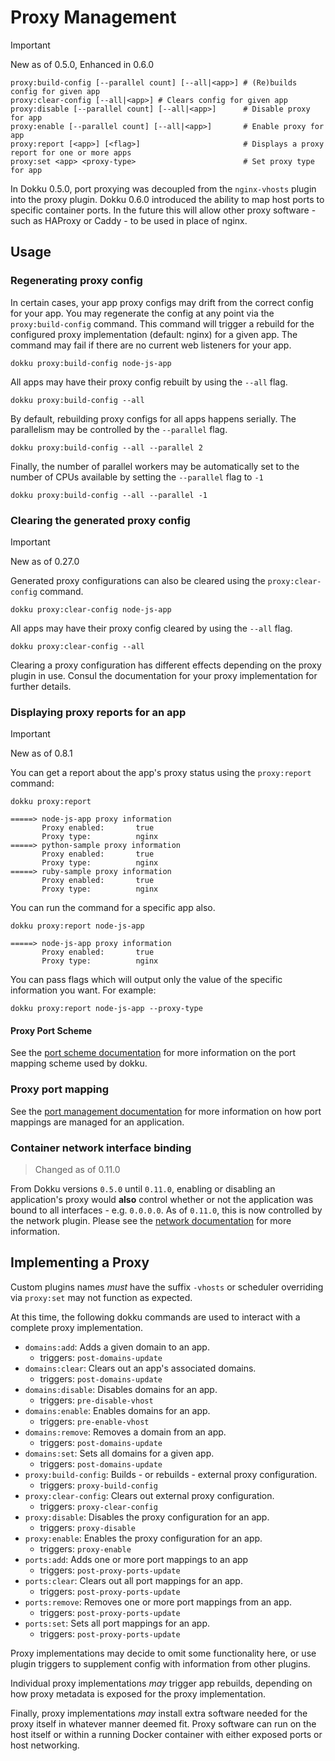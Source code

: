 # Proxy Management

> [!IMPORTANT]
> New as of 0.5.0, Enhanced in 0.6.0

```
proxy:build-config [--parallel count] [--all|<app>] # (Re)builds config for given app
proxy:clear-config [--all|<app>] # Clears config for given app
proxy:disable [--parallel count] [--all|<app>]      # Disable proxy for app
proxy:enable [--parallel count] [--all|<app>]       # Enable proxy for app
proxy:report [<app>] [<flag>]                       # Displays a proxy report for one or more apps
proxy:set <app> <proxy-type>                        # Set proxy type for app
```

In Dokku 0.5.0, port proxying was decoupled from the `nginx-vhosts` plugin into the proxy plugin. Dokku 0.6.0 introduced the ability to map host ports to specific container ports. In the future this will allow other proxy software - such as HAProxy or Caddy - to be used in place of nginx.

## Usage

### Regenerating proxy config

In certain cases, your app proxy configs may drift from the correct config for your app. You may regenerate the config at any point via the `proxy:build-config` command. This command will trigger a rebuild for the configured proxy implementation (default: nginx) for a given app. The command may fail if there are no current web listeners for your app.

```shell
dokku proxy:build-config node-js-app
```

All apps may have their proxy config rebuilt by using the `--all` flag.

```shell
dokku proxy:build-config --all
```

By default, rebuilding proxy configs for all apps happens serially. The parallelism may be controlled by the `--parallel` flag.

```shell
dokku proxy:build-config --all --parallel 2
```

Finally, the number of parallel workers may be automatically set to the number of CPUs available by setting the `--parallel` flag to `-1`

```shell
dokku proxy:build-config --all --parallel -1
```

### Clearing the generated proxy config

> [!IMPORTANT]
> New as of 0.27.0

Generated proxy configurations can also be cleared using the `proxy:clear-config` command.

```shell
dokku proxy:clear-config node-js-app
```

All apps may have their proxy config cleared by using the `--all` flag.

```shell
dokku proxy:clear-config --all
```

Clearing a proxy configuration has different effects depending on the proxy plugin in use. Consul the documentation for your proxy implementation for further details.

### Displaying proxy reports for an app

> [!IMPORTANT]
> New as of 0.8.1

You can get a report about the app's proxy status using the `proxy:report` command:

```shell
dokku proxy:report
```

```
=====> node-js-app proxy information
       Proxy enabled:       true
       Proxy type:          nginx
=====> python-sample proxy information
       Proxy enabled:       true
       Proxy type:          nginx
=====> ruby-sample proxy information
       Proxy enabled:       true
       Proxy type:          nginx
```

You can run the command for a specific app also.

```shell
dokku proxy:report node-js-app
```

```
=====> node-js-app proxy information
       Proxy enabled:       true
       Proxy type:          nginx
```

You can pass flags which will output only the value of the specific information you want. For example:

```shell
dokku proxy:report node-js-app --proxy-type
```

#### Proxy Port Scheme

See the [port scheme documentation](/docs/networking/port-management.md#port-scheme) for more information on the port mapping scheme used by dokku.

### Proxy port mapping

See the [port management documentation](/docs/networking/port-management.md) for more information on how port mappings are managed for an application.

### Container network interface binding

> Changed as of 0.11.0

From Dokku versions `0.5.0` until `0.11.0`, enabling or disabling an application's proxy would **also** control whether or not the application was bound to all interfaces - e.g. `0.0.0.0`. As of `0.11.0`, this is now controlled by the network plugin. Please see the [network documentation](/docs/networking/network.md#container-network-interface-binding) for more information.

## Implementing a Proxy

Custom plugins names _must_ have the suffix `-vhosts` or scheduler overriding via `proxy:set` may not function as expected.

At this time, the following dokku commands are used to interact with a complete proxy implementation.

- `domains:add`: Adds a given domain to an app.
    - triggers: `post-domains-update`
- `domains:clear`: Clears out an app's associated domains.
    - triggers: `post-domains-update`
- `domains:disable`: Disables domains for an app.
    - triggers: `pre-disable-vhost`
- `domains:enable`: Enables domains for an app.
    - triggers: `pre-enable-vhost`
- `domains:remove`: Removes a domain from an app.
    - triggers: `post-domains-update`
- `domains:set`: Sets all domains for a given app.
    - triggers: `post-domains-update`
- `proxy:build-config`: Builds - or rebuilds - external proxy configuration.
    - triggers: `proxy-build-config`
- `proxy:clear-config`: Clears out external proxy configuration.
    - triggers: `proxy-clear-config`
- `proxy:disable`: Disables the proxy configuration for an app.
    - triggers: `proxy-disable`
- `proxy:enable`: Enables the proxy configuration for an app.
    - triggers: `proxy-enable`
- `ports:add`: Adds one or more port mappings to an app
    - triggers: `post-proxy-ports-update`
- `ports:clear`: Clears out all port mappings for an app.
    - triggers: `post-proxy-ports-update`
- `ports:remove`: Removes one or more port mappings from an app.
    - triggers: `post-proxy-ports-update`
- `ports:set`: Sets all port mappings for an app.
    - triggers: `post-proxy-ports-update`

Proxy implementations may decide to omit some functionality here, or use plugin triggers to supplement config with information from other plugins.

Individual proxy implementations _may_ trigger app rebuilds, depending on how proxy metadata is exposed for the proxy implementation.

Finally, proxy implementations _may_ install extra software needed for the proxy itself in whatever manner deemed fit. Proxy software can run on the host itself or within a running Docker container with either exposed ports or host networking.
